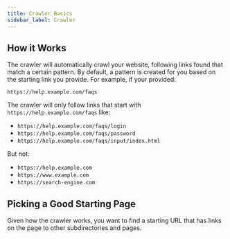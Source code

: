 ```yaml
---
title: Crawler Basics
sidebar_label: Crawler
---
```


## How it Works

The crawler will automatically crawl your website, following links found that match a certain pattern. By default, a pattern is created for you based on the starting link you provide. For example, if your provided:

`https://help.example.com/faqs`

The crawler will only follow links that start with `https://help.example.com/faqs` like:

- `https://help.example.com/faqs/login`
- `https://help.example.com/faqs/password`
- `https://help.example.com/faqs/input/index.html`

But not:

- `https://help.example.com`
- `https://www.example.com`
- `https://search-engine.com`

## Picking a Good Starting Page

Given how the crawler works, you want to find a starting URL that has links on the page to other subdirectories and pages.
